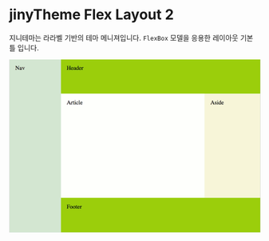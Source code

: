 # jinyTheme Flex Layout 2
지니테마는 라라벨 기반의 테마 메니져입니다. 
`FlexBox` 모델을 응용한 레이아웃 기본 틀 입니다.

![layout](./images/layout2.gif)


